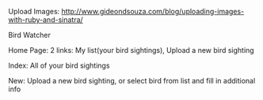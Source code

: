 Upload Images: http://www.gideondsouza.com/blog/uploading-images-with-ruby-and-sinatra/

Bird Watcher

Home Page: 
2 links: My list(your bird sightings), Upload a new bird sighting

Index: All of your bird sightings

New: Upload a new bird sighting, or select bird from list and fill in additional info 
